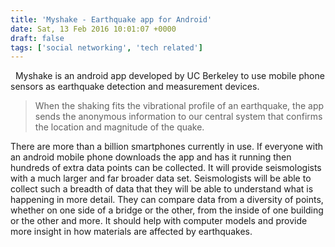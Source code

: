 ```yaml
---
title: 'Myshake - Earthquake app for Android'
date: Sat, 13 Feb 2016 10:01:07 +0000
draft: false
tags: ['social networking', 'tech related']
---
```


  Myshake is an android app developed by UC Berkeley to use mobile phone sensors as earthquake detection and measurement devices.

> When the shaking fits the vibrational profile of an earthquake, the app sends the anonymous information to our central system that confirms the location and magnitude of the quake.

There are more than a billion smartphones currently in use. If everyone with an android mobile phone downloads the app and has it running then hundreds of extra data points can be collected. It will provide seismologists with a much larger and far broader data set. Seismologists will be able to collect such a breadth of data that they will be able to understand what is happening in more detail. They can compare data from a diversity of points, whether on one side of a bridge or the other, from the inside of one building or the other and more. It should help with computer models and provide more insight in how materials are affected by earthquakes.